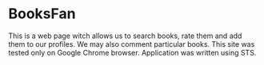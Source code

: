 # BooksFan
This is a web page witch allows us to search books, rate them and add them to our profiles. We may also comment particular books.
This site was tested only on Google Chrome browser. Application was written using STS.
